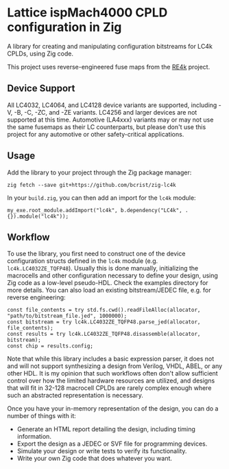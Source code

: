 # Lattice ispMach4000 CPLD configuration in Zig

A library for creating and manipulating configuration bitstreams for LC4k CPLDs, using Zig code.

This project uses reverse-engineered fuse maps from the [RE4k](https://github.com/bcrist/re4k) project.

## Device Support

All LC4032, LC4064, and LC4128 device variants are supported, including -V, -B, -C, -ZC, and -ZE variants.
LC4256 and larger devices are not supported at this time.
Automotive (LA4xxx) variants may or may not use the same fusemaps as their LC counterparts, but please don't use this project for any automotive or other safety-critical applications.

## Usage

Add the library to your project through the Zig package manager:

```
zig fetch --save git+https://github.com/bcrist/zig-lc4k
```

In your `build.zig`, you can then add an import for the `lc4k` module:

```zig
my_exe.root_module.addImport("lc4k", b.dependency("LC4k", .{}).module("lc4k"));
```

## Workflow
To use the library, you first need to construct one of the device configuration structs defined in the `lc4k` module (e.g. `lc4k.LC4032ZE_TQFP48`).  Usually this is done manually, initializing the macrocells and other configuration necessary to define your design, using Zig code as a low-level pseudo-HDL.  Check the examples directory for more details.  You can also load an existing bitstream/JEDEC file, e.g. for reverse engineering:

```zig
const file_contents = try std.fs.cwd().readFileAlloc(allocator, "path/to/bitstream_file.jed", 1000000);
const bitstream = try lc4k.LC4032ZE_TQFP48.parse_jed(allocator, file_contents);
const results = try lc4k.LC4032ZE_TQFP48.disassemble(allocator, bitstream);
const chip = results.config;
```

Note that while this library includes a basic expression parser, it does not and will not support synthesizing a design from Verilog, VHDL, ABEL, or any other HDL.  It is my opinion that such workflows often don't allow sufficient control over how the limited hardware resources are utilized, and designs that will fit in 32-128 macrocell CPLDs are rarely complex enough where such an abstracted representation is necessary.

Once you have your in-memory representation of the design, you can do a number of things with it:

* Generate an HTML report detailing the design, including timing information.
* Export the design as a JEDEC or SVF file for programming devices.
* Simulate your design or write tests to verify its functionality.
* Write your own Zig code that does whatever you want.
